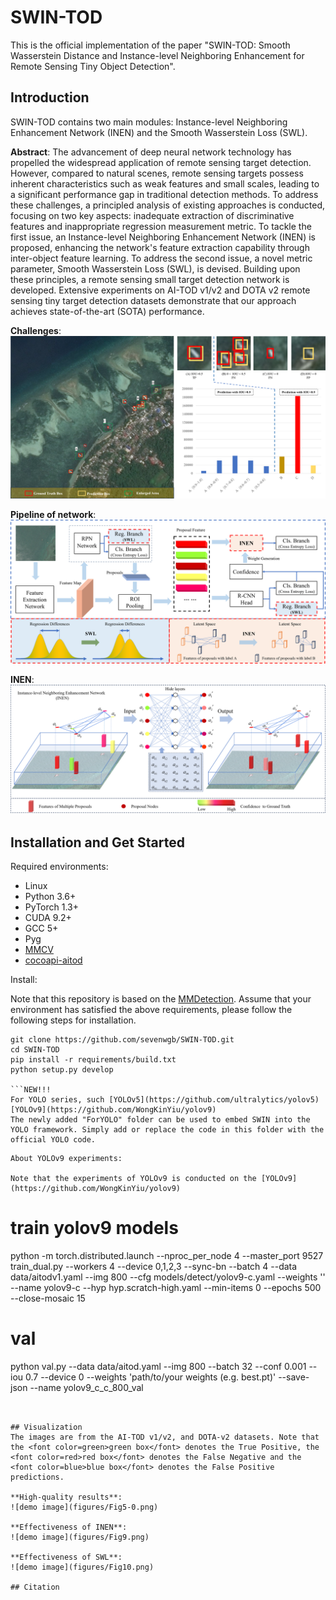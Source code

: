 # SWIN-TOD
This is the official implementation of the paper "SWIN-TOD: Smooth Wasserstein Distance and Instance-level Neighboring Enhancement for Remote Sensing Tiny Object Detection".

## Introduction
SWIN-TOD contains two main modules: Instance-level Neighboring Enhancement Network (INEN) and the Smooth Wasserstein Loss (SWL).

**Abstract**: The advancement of deep neural network technology has propelled the widespread application of remote sensing target detection. However, compared to natural scenes, remote sensing targets possess inherent characteristics such as weak features and small scales, leading to a significant performance gap in traditional detection methods. To address these challenges, a principled analysis of existing approaches is conducted, focusing on two key aspects: inadequate extraction of discriminative features and inappropriate regression measurement metric. To tackle the first issue, an Instance-level Neighboring Enhancement Network (INEN) is proposed, enhancing the network's feature extraction capability through inter-object feature learning. To address the second issue, a novel metric parameter, Smooth Wasserstein Loss (SWL), is devised. Building upon these principles, a remote sensing small target detection network is developed. Extensive experiments on AI-TOD v1/v2 and DOTA v2 remote sensing tiny target detection datasets demonstrate that our approach achieves state-of-the-art (SOTA) performance.

**Challenges**:
![demo image](figures/Fig1.png)

**Pipeline of network**:
![demo image](figures/Fig3.png)


**INEN**:
![demo image](figures/Fig4.png)


## Installation and Get Started

Required environments:
* Linux
* Python 3.6+
* PyTorch 1.3+
* CUDA 9.2+
* GCC 5+
* Pyg
* [MMCV](https://mmcv.readthedocs.io/en/latest/#installation)
* [cocoapi-aitod](https://github.com/jwwangchn/cocoapi-aitod)


Install:

Note that this repository is based on the [MMDetection](https://github.com/open-mmlab/mmdetection). Assume that your environment has satisfied the above requirements, please follow the following steps for installation.

```shell script
git clone https://github.com/sevenwgb/SWIN-TOD.git
cd SWIN-TOD
pip install -r requirements/build.txt
python setup.py develop

```NEW!!!
For YOLO series, such [YOLOv5](https://github.com/ultralytics/yolov5)  [YOLOv9](https://github.com/WongKinYiu/yolov9)
The newly added "ForYOLO" folder can be used to embed SWIN into the YOLO framework. Simply add or replace the code in this folder with the official YOLO code.
```

```
About YOLOv9 experiments:

Note that the experiments of YOLOv9 is conducted on the [YOLOv9](https://github.com/WongKinYiu/yolov9)
```
# train yolov9 models
python -m torch.distributed.launch --nproc_per_node 4 --master_port 9527 train_dual.py --workers 4 --device 0,1,2,3 --sync-bn --batch 4 --data data/aitodv1.yaml --img 800 --cfg models/detect/yolov9-c.yaml --weights '' --name yolov9-c --hyp hyp.scratch-high.yaml --min-items 0 --epochs 500 --close-mosaic 15
# val
python val.py --data data/aitod.yaml --img 800 --batch 32 --conf 0.001 --iou 0.7 --device 0 --weights 'path/to/your weights (e.g. best.pt)' --save-json --name yolov9_c_c_800_val

```


## Visualization
The images are from the AI-TOD v1/v2, and DOTA-v2 datasets. Note that the <font color=green>green box</font> denotes the True Positive, the <font color=red>red box</font> denotes the False Negative and the <font color=blue>blue box</font> denotes the False Positive predictions.

**High-quality results**:
![demo image](figures/Fig5-0.png)

**Effectiveness of INEN**:
![demo image](figures/Fig9.png)

**Effectiveness of SWL**:
![demo image](figures/Fig10.png)

## Citation

